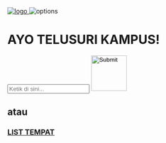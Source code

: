 <!doctype html>

<html lang="en">
<head>
  <meta charset="utf-8">

  <title>hiyahiya</title>

  <link rel="stylesheet" href="css/styles.css">
  <link rel="stylesheet" href="css/index.css">

</head>

<body>
  <navbar>
    <a href="index.html">
      <img src="image/" id="navbar-logo" alt="logo">
    </a>
    <img src="image/" id="navbar-options" alt="options">
  </navbar>
  <div id="content">
    <h1>AYO TELUSURI KAMPUS!</h1>
    <form>
      <input type="text" id="search-text" name="search-text" placeholder="Ketik di sini...">
      <input type="image" id="search-image" src="image/search.png" alt="Submit" width="80" height="80">
    </form>
    <h2>atau</h2>
    <a href="pages/list.html">
      <div id="list"><h3>LIST TEMPAT</h3></div>
    </a>
  </div>

  <script src="js/scripts.js"></script>
</body>
</html>
